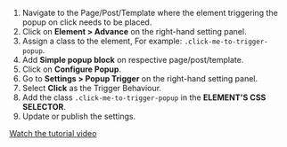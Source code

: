 
1. Navigate to the Page/Post/Template where the element triggering the popup on click needs to be placed.
2. Click on **Element > Advance** on the right-hand setting panel.
3. Assign a class to the element, For example: `.click-me-to-trigger-popup`.
4. Add **Simple popup block** on respective  page/post/template.
5. Click on **Configure Popup**.
6. Go to **Settings > Popup Trigger** on the right-hand setting panel.
7. Select **Click** as the Trigger Behaviour.
8. Add the class `.click-me-to-trigger-popup` in the **ELEMENT'S CSS SELECTOR**.
9. Update or publish the settings.

[Watch the tutorial video](video/Popup%20trigger%20on%20click%20tutorial.mp4)
